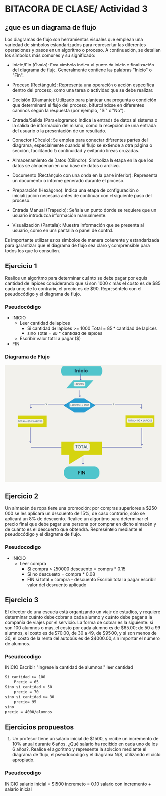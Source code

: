 
# BITACORA DE CLASE/ Actividad 3


## ¿que es un diagrama de flujo

Los diagramas de flujo son herramientas visuales que emplean una variedad de símbolos estandarizados para representar las diferentes operaciones y pasos en un algoritmo o proceso. A continuación, se detallan los símbolos más comunes y su significado:

- Inicio/Fin (Óvalo): Este símbolo indica el punto de inicio o finalización del diagrama de flujo. Generalmente contiene las palabras "Inicio" o "Fin".

- Proceso (Rectángulo): Representa una operación o acción específica dentro del proceso, como una tarea o actividad que se debe realizar.

- Decisión (Diamante): Utilizado para plantear una pregunta o condición que determinará el flujo del proceso, bifurcándose en diferentes caminos según la respuesta (por ejemplo, "Sí" o "No").

- Entrada/Salida (Paralelogramo): Indica la entrada de datos al sistema o la salida de información del mismo, como la recepción de una entrada del usuario o la presentación de un resultado.

- Conector (Círculo): Se emplea para conectar diferentes partes del diagrama, especialmente cuando el flujo se extiende a otra página o sección, facilitando la continuidad y evitando líneas cruzadas.

- Almacenamiento de Datos (Cilindro): Simboliza la etapa en la que los datos se almacenan en una base de datos o archivo.

- Documento (Rectángulo con una onda en la parte inferior): Representa un documento o informe generado durante el proceso.

- Preparación (Hexágono): Indica una etapa de configuración o inicialización necesaria antes de continuar con el siguiente paso del proceso.

- Entrada Manual (Trapecio): Señala un punto donde se requiere que un usuario introduzca información manualmente.

- Visualización (Pantalla): Muestra información que se presenta al usuario, como en una pantalla o panel de control.

Es importante utilizar estos símbolos de manera coherente y estandarizada para garantizar que el diagrama de flujo sea claro y comprensible para todos los que lo consulten. 


## Ejercicio 1
Realice un algoritmo para determinar cuánto se debe pagar por equis cantidad de lápices considerando que si son 1000 o más el costo es de $85 cada uno; de lo contrario, el precio es de $90. Represéntelo con el pseudocódigo y el diagrama de flujo.

### Pseudocódigo 

- INICIO
    - Leer cantidad de lapices 
        - Si cantidad de lapices >= 1000
            Total = 85 * cantidad de lapices 
        - sino 
            Total = 90 * cantidad de lapices 
    - Escribir valor total a pagar ($)
- FIN 

### Diagrama de Flujo 
 ![Imagen diagrama](../Imagenes/Diagrama_Flujo1.png)

## Ejercicio 2

Un almacén de ropa tiene una promoción: por compras superiores a $250 000 se les aplicará un descuento de 15%, de caso contrario, sólo se aplicará un 8% de descuento. Realice un algoritmo para determinar el precio final que debe pagar una persona por comprar en dicho almacén y de cuánto es el descuento que obtendrá. Represéntelo mediante el pseudocódigo y el diagrama de flujo.

### Pseudocodigo 
- INICIO 
    - Leer compra 
        - Si compra > 250000 
            descuento = compra * 0.15
        - Si no
            descuento = compra * 0.08
        - FIN si 
        total = compra - descuento 
        Escribir total a pagar 
        escribir valor del descuento aplicado


## Ejercicio 3

El director de una escuela está organizando un viaje de estudios, y requiere determinar cuánto debe cobrar a cada alumno y cuánto debe pagar a la compañía de viajes por el servicio. La forma de cobrar es la siguiente: si son 100 alumnos o más, el costo por cada alumno es de $65.00; de 50 a 99 alumnos, el costo es de $70.00, de 30 a 49, de $95.00, y si son menos de 30, el costo de la renta del autobús es de $4000.00, sin importar el número de alumnos.

### Pseudocodigo 

INICIO
    Escribir "Ingrese la cantidad de alumnos."
    leer cantidad

    Si cantidad >= 100
        Precio = 65 
    Sino si cantidad > 50 
        precio = 70
    sino si cantidad >= 30
        precio= 95
    sino 
    precio = 4000/alumnos 


## Ejercicios propuestos 

1. Un profesor tiene un salario inicial de $1500, y recibe un incremento de 10% anual durante 6 años. ¿Qué salario ha recibido en cada uno de los 6 años?. Realice el algoritmo y represente la solucion mediante el diagrama de flujo, el pseudocodigo y el diagrama N/S, utilizando el ciclo apropiado. 

### Pseudocodigo 
INICIO
    salario inicial = $1500
    incremeto = 0.10
    salario con incremento + salario inicial 


